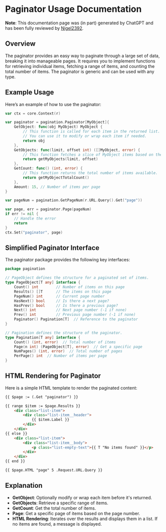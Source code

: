 # Paginator Usage Documentation

**Note**: This documentation page was (in part) generated by ChatGPT and has been fully reviewed by [Nigel2392](github.com/Nigel2392).

## Overview

The paginator provides an easy way to paginate through a large set of data, breaking it into manageable pages. It requires you to implement functions for retrieving individual items, fetching a range of items, and counting the total number of items. The paginator is generic and can be used with any type.

## Example Usage

Here’s an example of how to use the paginator:

```go
var ctx = core.Context(r)

var paginator = pagination.Paginator[MyObject]{
    GetObject: func(obj MyObject) MyObject {
        // This function is called for each item in the returned list.
        // You can use it to modify or wrap each item if needed.
        return obj
    },
    GetObjects: func(limit, offset int) ([]MyObject, error) {
        // This function fetches a slice of MyObject items based on the given limit and offset.
        return getMyObjects(limit, offset)
    },
    GetCount: func() (int, error) {
        // This function returns the total number of items available.
        return getMyObjectTotalCount()
    },
    Amount: 15, // Number of items per page
}

var pageNum = pagination.GetPageNum(r.URL.Query().Get("page"))

var page, err = paginator.Page(pageNum)
if err != nil {
    // Handle the error
    return
}
ctx.Set("paginator", page)
```

## Simplified Paginator Interface

The paginator package provides the following key interfaces:

```go
package pagination

// PageObject defines the structure for a paginated set of items.
type PageObject[T any] interface {
    Count() int        // Number of items on this page
    Results() []T      // The items on this page
    PageNum() int      // Current page number
    HasNext() bool     // Is there a next page?
    HasPrev() bool     // Is there a previous page?
    Next() int         // Next page number (-1 if none)
    Prev() int         // Previous page number (-1 if none)
    Paginator() Pagination[T]  // Reference to the paginator
}

// Pagination defines the structure of the paginator.
type Pagination[T any] interface {
    Count() (int, error)  // Total number of items
    Page(n int) (PageObject[T], error)  // Get a specific page
    NumPages() (int, error)  // Total number of pages
    PerPage() int  // Number of items per page
}
```

## HTML Rendering for Paginator

Here is a simple HTML template to render the paginated content:

```html
{{ $page := (.Get "paginator") }}

{{ range $item := $page.Results }}
    <div class="list-item">
        <div class="list-item__header">
            {{ $item.Label }}
        </div>
    </div>
{{ else }}
    <div class="list-item">
        <div class="list-item__body">
            <p class="list-empty-text">{{ T "No items found" }}</p>
        </div>
    </div>
{{ end }}

{{ $page.HTML "page" 5 .Request.URL.Query }}
```

## Explanation

- **GetObject**: Optionally modify or wrap each item before it's returned.
- **GetObjects**: Retrieve a specific range of items.
- **GetCount**: Get the total number of items.
- **Page**: Get a specific page of items based on the page number.
- **HTML Rendering**: Iterates over the results and displays them in a list. If no items are found, a message is displayed.
